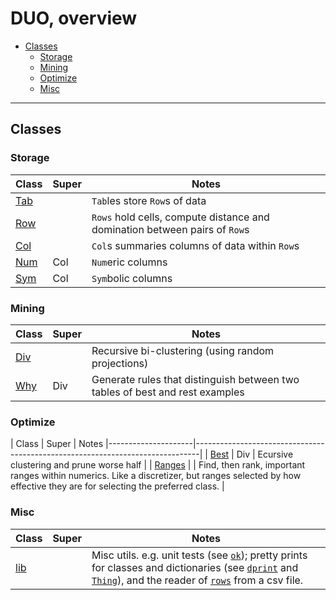 # DUO, overview

- [Classes](#classes) 
  - [Storage](#storage) 
  - [Mining](#mining) 
  - [Optimize](#optimize) 
  - [Misc](#misc) 

---------------

##  Classes

### Storage

|  Class               | Super | Notes
|---------------------|---- |-------------------------------------------------------------------------------|
| [Tab](tab.md)       |     | `Tab`les store `Row`s of data                                                 |
| [Row](row.md)       |     | `Rows` hold cells, compute distance and domination between pairs of `Row`s    |
| [Col](col.md)       |     | `Col`s summaries columns of data within `Row`s                                |
| [Num](num.md)       | Col |  `Num`eric columns                                                  |
| [Sym](sym.md)       | Col | `Sym`bolic columns                                                 |

### Mining

| Class               | Super | Notes
|---------------------|-----|-------------------------------------------------------------------------|
| [Div](div.md)       |     | Recursive bi-clustering (using random projections)                            |
| [Why](why.md)       | Div | Generate rules that distinguish between two tables of best and rest examples  |

### Optimize

| Class               | Super | Notes
|---------------------|-------------------------------------------------------------------------------|
| [Best](best.md)     | Div | Ecursive clustering and prune worse half                                |
| [Ranges](ranges.md) |     | Find, then rank, important ranges within numerics. Like a discretizer, but ranges selected by how effective they are  for selecting the preferred class.                           |

### Misc

|  Class               | Super | Notes
|---------------------|-----|-------------------------------------------------------------------------|
| [lib](lib.md)       |     | Misc utils. e.g. unit tests (see [`ok`](lib.html#ok-decorator-for-run-at-load-tests)); pretty prints for classes and dictionaries (see [`dprint`](lib.html#pretty-print-dictionaries) and [`Thing`](lib.html#thing-a-class-that-knows-how-to-show-off)), and the reader of [`rows`](lib.html#rows-csv-reader) from a csv file.  |
